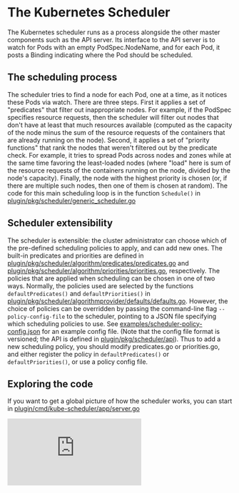 <!-- BEGIN MUNGE: UNVERSIONED_WARNING -->


<!-- END MUNGE: UNVERSIONED_WARNING -->

# The Kubernetes Scheduler

The Kubernetes scheduler runs as a process alongside the other master
components such as the API server. Its interface to the API server is to watch
for Pods with an empty PodSpec.NodeName, and for each Pod, it posts a Binding
indicating where the Pod should be scheduled.

## The scheduling process

The scheduler tries to find a node for each Pod, one at a time, as it notices
these Pods via watch. There are three steps. First it applies a set of "predicates" that filter out
inappropriate nodes. For example, if the PodSpec specifies resource requests, then the scheduler
will filter out nodes that don't have at least that much resources available (computed
as the capacity of the node minus the sum of the resource requests of the containers that
are already running on the node). Second, it applies a set of "priority functions"
that rank the nodes that weren't filtered out by the predicate check. For example,
it tries to spread Pods across nodes and zones while at the same time favoring the least-loaded
nodes (where "load" here is sum of the resource requests of the containers running on the node,
divided by the node's capacity).
Finally, the node with the highest priority is chosen
(or, if there are multiple such nodes, then one of them is chosen at random). The code
for this main scheduling loop is in the function `Schedule()` in
[plugin/pkg/scheduler/generic_scheduler.go](http://releases.k8s.io/release-1.2/plugin/pkg/scheduler/generic_scheduler.go)

## Scheduler extensibility

The scheduler is extensible: the cluster administrator can choose which of the pre-defined
scheduling policies to apply, and can add new ones. The built-in predicates and priorities are
defined in [plugin/pkg/scheduler/algorithm/predicates/predicates.go](http://releases.k8s.io/release-1.2/plugin/pkg/scheduler/algorithm/predicates/predicates.go) and
[plugin/pkg/scheduler/algorithm/priorities/priorities.go](http://releases.k8s.io/release-1.2/plugin/pkg/scheduler/algorithm/priorities/priorities.go), respectively.
The policies that are applied when scheduling can be chosen in one of two ways. Normally,
the policies used are selected by the functions `defaultPredicates()` and `defaultPriorities()` in
[plugin/pkg/scheduler/algorithmprovider/defaults/defaults.go](http://releases.k8s.io/release-1.2/plugin/pkg/scheduler/algorithmprovider/defaults/defaults.go).
However, the choice of policies
can be overridden by passing the command-line flag `--policy-config-file` to the scheduler, pointing to a JSON
file specifying which scheduling policies to use. See
[examples/scheduler-policy-config.json](../../examples/scheduler-policy-config.json) for an example
config file. (Note that the config file format is versioned; the API is defined in
[plugin/pkg/scheduler/api](http://releases.k8s.io/release-1.2/plugin/pkg/scheduler/api/)).
Thus to add a new scheduling policy, you should modify predicates.go or priorities.go,
and either register the policy in `defaultPredicates()` or `defaultPriorities()`, or use a policy config file.

## Exploring the code

If you want to get a global picture of how the scheduler works, you can start in
[plugin/cmd/kube-scheduler/app/server.go](http://releases.k8s.io/release-1.2/plugin/cmd/kube-scheduler/app/server.go)




<!-- BEGIN MUNGE: IS_VERSIONED -->
<!-- TAG IS_VERSIONED -->
<!-- END MUNGE: IS_VERSIONED -->


<!-- BEGIN MUNGE: GENERATED_ANALYTICS -->
[![Analytics](https://kubernetes-site.appspot.com/UA-36037335-10/GitHub/docs/devel/scheduler.md?pixel)]()
<!-- END MUNGE: GENERATED_ANALYTICS -->
